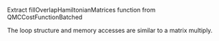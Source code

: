 

Extract fillOverlapHamiltonianMatrices function from QMCCostFunctionBatched

The loop structure and memory accesses are similar to a matrix multiply.

